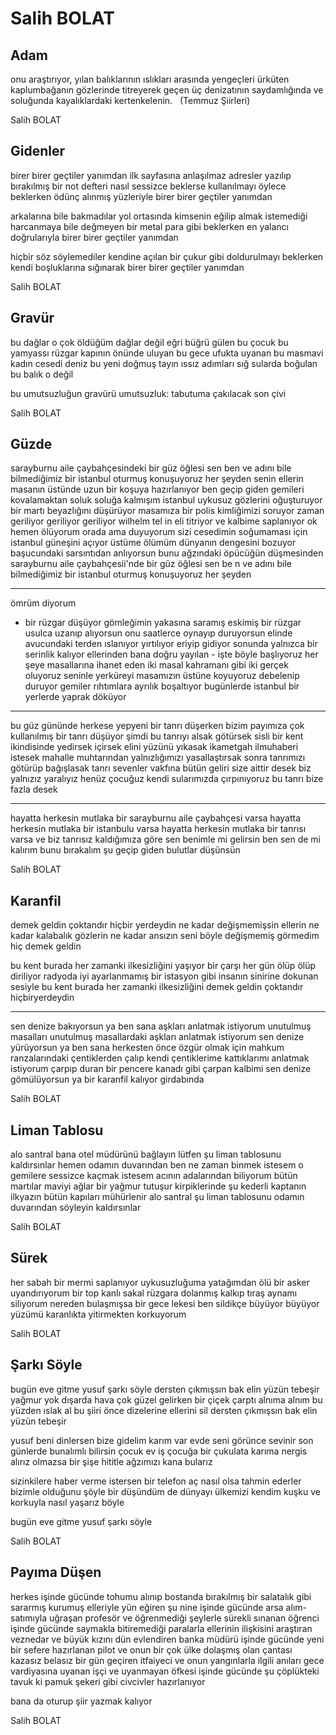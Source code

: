 # Salih BOLAT

## Adam

onu araştırıyor, yılan balıklarının ıslıkları
        arasında
yengeçleri ürküten kaplumbağanın gözlerinde
titreyerek geçen üç denizatının saydamlığında
ve soluğunda kayalıklardaki kertenkelenin.
 
(Temmuz Şiirleri)

Salih BOLAT

## Gidenler

birer birer geçtiler yanımdan
ilk sayfasına anlaşılmaz adresler yazılıp bırakılmış
bir not defteri nasıl sessizce beklerse kullanılmayı
öylece beklerken
ödünç alınmış yüzleriyle
birer birer geçtiler yanımdan

arkalarına bile bakmadılar
yol ortasında kimsenin eğilip almak istemediği
harcanmaya bile değmeyen bir metal para
gibi beklerken
en yalancı doğrularıyla
birer birer geçtiler yanımdan

hiçbir söz söylemediler
kendine açılan bir çukur gibi
doldurulmayı beklerken
kendi boşluklarına sığınarak
birer birer geçtiler yanımdan

Salih BOLAT

## Gravür

bu dağlar o çok öldüğüm dağlar değil
eğri büğrü gülen bu çocuk
bu yamyassı rüzgar
kapının önünde uluyan bu gece
ufukta uyanan bu masmavi kadın cesedi deniz
bu yeni doğmuş tayın ıssız adımları
sığ sularda boğulan bu balık
o değil

bu umutsuzluğun gravürü
umutsuzluk: tabutuma  çakılacak son çivi

Salih BOLAT

## Güzde

sarayburnu aile çaybahçesindeki bir güz öğlesi
sen ben ve adını bile bilmediğimiz bir istanbul
oturmuş konuşuyoruz her şeyden
senin ellerin masanın üstünde
		uzun bir koşuya hazırlanıyor
ben geçip giden gemileri kovalamaktan
		soluk soluğa kalmışım
istanbul uykusuz gözlerini oğuşturuyor
bir martı beyazlığını düşürüyor masamıza
bir polis kimliğimizi soruyor
zaman geriliyor geriliyor geriliyor
wilhelm tel in eli titriyor ve kalbime saplanıyor ok
hemen ölüyorum orada ama duyuyorum sizi
cesedimin soğumaması için
	istanbul güneşini açıyor üstüme
ölümüm dünyanın dengesini bozuyor
başucundaki sarsıntıdan anlıyorsun bunu
ağzındaki öpücüğün düşmesinden
sarayburnu aile çaybahçesii'nde bir güz öğlesi
sen be n ve adını bile bilmediğimiz bir istanbul
oturmuş konuşuyoruz her şeyden

**********************************

ömrüm diyorum
-  bir rüzgar düşüyor gömleğimin yakasına
    saramış eskimiş bir rüzgar
    usulca uzanıp alıyorsun onu
    saatlerce oynayıp duruyorsun elinde
    avucundaki terden ıslanıyor yırtılıyor
    eriyip gidiyor sonunda
    yalnızca bir serinlik kalıyor
    ellerinden bana doğru yayılan -
işte böyle başlıyoruz her şeye
masallarına ihanet eden iki masal kahramanı gibi
iki gerçek oluyoruz seninle
yerküreyi masamızın üstüne koyuyoruz debelenip duruyor
gemiler rıhtımlara ayrılık boşaltıyor bugünlerde
istanbul bir yerlerde yaprak döküyor


**********************************************

bu güz gününde herkese yepyeni bir tanrı düşerken
bizim payımıza çok kullanılmış bir tanrı düşüyor
şimdi bu tanrıyı alsak götürsek
		sisli bir kent ikindisinde
yedirsek içirsek elini yüzünü yıkasak
ikametgah ilmuhaberi istesek mahalle muhtarından
yalnızlığımızı yasallaştırsak
sonra tanrımızı götürüp bağışlasak
		tanrı sevenler vakfına
bütün geliri size aittir desek
biz yalnızız yaralıyız henüz çocuğuz 
kendi sularımızda çırpınıyoruz
bu tanrı bize fazla desek

******************************************************


hayatta herkesin mutlaka
		bir sarayburnu aile çaybahçesi varsa
hayatta herkesin mutlaka bir istanbulu varsa 
hayatta herkesin mutlaka bir tanrısı varsa
ve biz tanrısız kaldığımıza göre
sen benimle mi gelirsin
ben sen de mi kalırım
bunu bırakalım şu geçip giden bulutlar düşünsün

Salih BOLAT

## Karanfil

demek geldin
çoktandır hiçbir yerdeydin
ne kadar değişmemişsin
ellerin ne kadar kalabalık
gözlerin ne kadar ansızın
seni böyle değişmemiş görmedim hiç
demek geldin

bu kent burada her zamanki ilkesizliğini yaşıyor
bir çarşı her gün ölüp ölüp diriliyor
radyoda iyi ayarlanmamış bir istasyon
gibi insanın sinirine dokunan sesiyle
bu kent burada her zamanki ilkesizliğini
demek geldin
çoktandır hiçbiryerdeydin

* * * * * * * * * * * 

sen denize bakıyorsun ya
ben sana aşkları anlatmak istiyorum
		unutulmuş masalları
unutulmuş masallardaki aşkları anlatmak istiyorum
sen denize yürüyorsun ya
ben sana herkesten önce özgür olmak için
mahkum ranzalarındaki çentiklerden çalıp
kendi çentiklerime kattıklarımı
anlatmak istiyorum
çarpıp duran bir pencere kanadı gibi
	çarpan kalbimi
sen denize gömülüyorsun ya
bir karanfil kalıyor
girdabında

Salih BOLAT

## Liman Tablosu

alo santral
bana otel müdürünü bağlayın lütfen
şu liman tablosunu kaldırsınlar hemen
	odamın duvarından
ben ne zaman binmek istesem o gemilere
sessizce kaçmak istesem acının adalarından
biliyorum bütün martılar maviyi ağlar
bir yağmur tutuşur kirpiklerinde şu kederli kaptanın
ilkyazın bütün kapıları mühürlenir
alo santral
şu liman tablosunu odamın duvarından 
söyleyin kaldırsınlar

Salih BOLAT

## Sürek

her sabah
bir mermi saplanıyor uykusuzluğuma
yatağımdan ölü bir asker uyandırıyorum
bir top kanlı sakal rüzgara dolanmış
kalkıp tıraş aynamı siliyorum
nereden bulaşmışsa bir gece lekesi
ben sildikçe büyüyor büyüyor
yüzümü karanlıkta yitirmekten korkuyorum

Salih BOLAT

## Şarkı Söyle

bugün eve gitme yusuf şarkı söyle
dersten çıkmışsın bak elin yüzün tebeşir
yağmur yok dışarda hava çok güzel
gelirken bir çiçek çarptı alnıma
	alnım bu yüzden ıslak
al bu şiiri önce dizelerine ellerini sil
dersten çıkmışsın bak elin yüzün tebeşir

yusuf beni dinlersen bize gidelim
karım var evde seni görünce sevinir
son günlerde bunalımlı bilirsin çocuk ev iş
çocuğa bir çukulata karıma nergis alırız
olmazsa bir şişe hititle ağzımızı kana bularız

sizinkilere haber verme istersen bir telefon aç
nasıl olsa tahmin ederler bizimle olduğunu
şöyle bir düşündüm de dünyayı ülkemizi kendim
kuşku ve korkuyla nasıl yaşarız böyle

bugün eve gitme yusuf şarkı söyle

Salih BOLAT

## Payıma Düşen

herkes işinde gücünde
tohumu alınıp bostanda bırakılmış bir salatalık
gibi sararmış kurumuş elleriyle yün eğiren
şu nine işinde gücünde
arsa alım-satımıyla uğraşan profesör
ve öğrenmediği şeylerle sürekli sınanan
öğrenci işinde gücünde
saymakla bitiremediği paralarla
ellerinin ilişkisini araştıran veznedar
ve büyük kızını dün evlendiren
banka müdürü işinde gücünde
yeni bir sefere hazırlanan pilot
ve onun bir çok ülke dolaşmış olan çantası
kazasız belasız bir gün geçiren itfaiyeci
ve onun yangınlarla ilgili anıları
gece vardiyasına uyanan işçi
ve uyanmayan öfkesi
işinde gücünde şu çöplükteki tavuk
ki pamuk şekeri gibi civcivler hazırlanıyor

bana da oturup şiir yazmak kalıyor

Salih BOLAT